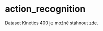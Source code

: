 # action_recognition

Dataset Kinetics 400 je možné stáhnout [zde](https://deepmind.com/research/open-source/kinetics).
